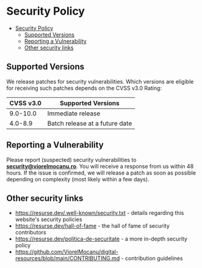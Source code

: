 # Security Policy

- [Security Policy](#security-policy)
    - [Supported Versions](#supported-versions)
    - [Reporting a Vulnerability](#reporting-a-vulnerability)
    - [Other security links](#other-security-links)

## Supported Versions

We release patches for security vulnerabilities. Which versions are eligible for
receiving such patches depends on the CVSS v3.0 Rating:

| CVSS v3.0 | Supported Versions             |
| --------- | ------------------------------ |
| 9.0-10.0  | Immediate release              |
| 4.0-8.9   | Batch release at a future date |

## Reporting a Vulnerability

Please report (suspected) security vulnerabilities to
**[security@viorelmocanu.ro](mailto:security@viorelmocanu.ro)**. You will receive a
response from us within 48 hours. If the issue is confirmed, we will release a patch
as soon as possible depending on complexity (most likely within a few days).

## Other security links

- <https://resurse.dev/.well-known/security.txt> - details regarding this website's
  security policies
- <https://resurse.dev/hall-of-fame> - the hall of fame of security contributors
- <https://resurse.dev/politica-de-securitate> - a more in-depth security policy
- <https://github.com/ViorelMocanu/digital-resources/blob/main/CONTRIBUTING.md> -
  contribution guidelines
